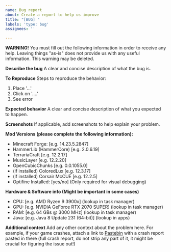 ```yaml
---
name: Bug report
about: Create a report to help us improve
title: "[BUG] "
labels: 'type: bug'
assignees: ''

---
```


**WARNING!**
You must fill out the following information in order to receive any help.
Leaving things "as-is" does not provide us with any useful information.
This warning may be deleted.

**Describe the bug**
A clear and concise description of what the bug is.

**To Reproduce**
Steps to reproduce the behavior:
1. Place '...'
2. Click on '....'
3. See error

**Expected behavior**
A clear and concise description of what you expected to happen.

**Screenshots**
If applicable, add screenshots to help explain your problem.

**Mod Versions (please complete the following information):**
 - Minecraft Forge: [e.g. 14.23.5.2847]
 - HammerLib (HammerCore) [e.g. 2.0.6.19]
 - TerrariaCraft [e.g. 12.2.17]
 - MusicLayer [e.g. 12.2.20]
 - OpenCubicChunks [e.g. 0.0.1055.0]
 - (if installed) ColoredLux [e.g. 12.3.17]
 - (if installed) Corsair McCUE [e.g. 12.2.5]
 - Optifine Installed: [yes/no] (Only required for visual debugging)
 
 **Hardware & Software info (Might be important in some cases)**
 - CPU: [e.g. AMD Ryzen 9 3900x] (lookup in task manager)
 - GPU: [e.g. NVIDIA GeForce RTX 2070 SUPER] (lookup in task manager)
 - RAM: [e.g. 64 GBs @ 3000 MHz] (lookup in task manager)
 - Java: [e.g. Java 8 Update 231 (64-bit)] (lookup in apps)

**Additional context**
Add any other context about the problem here. For example, if your game crashes, attach a link to [Pastebin](https://pastebin.com) with a crash report pasted in there (full crash report, do not strip any part of it, it might be crucial for figuring the issue out!)
